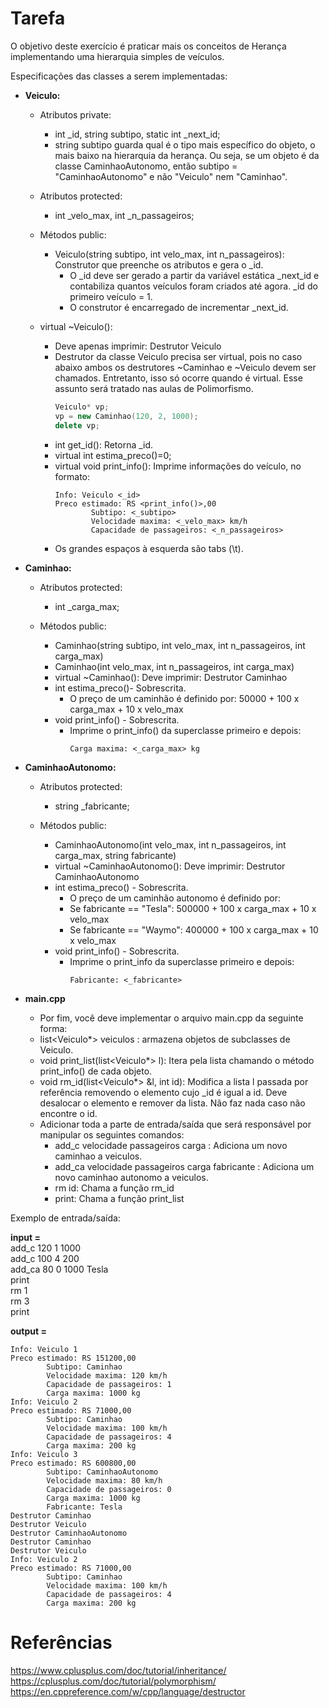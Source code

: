 # Tarefa 
O objetivo deste exercício é praticar mais os conceitos de Herança implementando uma hierarquia simples de veículos.

Especificações das classes a serem implementadas:

- **Veiculo:**  
    - Atributos private:  
        - int _id, string subtipo, static int _next_id;    
        - string subtipo guarda qual é o tipo mais específico do objeto, o mais baixo na hierarquia da herança. Ou seja, se um objeto é da classe CaminhaoAutonomo, então subtipo = "CaminhaoAutonomo" e não "Veiculo" nem "Caminhao".  

    - Atributos protected:  
        - int _velo_max, int _n_passageiros;  

    - Métodos public:
        - Veiculo(string subtipo, int velo_max, int n_passageiros): Construtor que preenche os atributos e gera o _id. 
            - O _id deve ser gerado a partir da variável estática _next_id e contabiliza quantos veículos foram criados até agora. _id do primeiro veículo = 1.
            - O construtor é encarregado de incrementar _next_id.  
    
    - virtual ~Veiculo():  
        - Deve apenas imprimir: Destrutor Veiculo  
        - Destrutor da classe Veiculo precisa ser virtual, pois no caso abaixo ambos os destrutores ~Caminhao e ~Veiculo devem ser chamados. Entretanto, isso só ocorre quando é virtual. Esse assunto será tratado nas aulas de Polimorfismo.  
            ```c++
            Veiculo* vp;  
            vp = new Caminhao(120, 2, 1000);  
            delete vp;
            ```
        - int get_id(): Retorna _id.  
        - virtual int estima_preco()=0;  
        - virtual void print_info(): Imprime informações do veículo, no formato: 
            ```
            Info: Veiculo <_id>  
            Preco estimado: RS <print_info()>,00  
                    Subtipo: <_subtipo>  
                    Velocidade maxima: <_velo_max> km/h  
                    Capacidade de passageiros: <_n_passageiros>
            ```
        - Os grandes espaços à esquerda são tabs (\t).  

- **Caminhao:**  
    - Atributos protected:  
        - int _carga_max;  

    - Métodos public:  
        - Caminhao(string subtipo, int velo_max, int n_passageiros, int carga_max)  
        - Caminhao(int velo_max, int n_passageiros, int carga_max)  
        - virtual ~Caminhao(): Deve imprimir: Destrutor Caminhao  
        - int estima_preco()- Sobrescrita.  
            - O preço de um caminhão é definido por: 50000 + 100 x carga_max + 10 x velo_max              
        - void print_info() - Sobrescrita.  
            - Imprime o print_info() da superclasse primeiro e depois:  
                ```
                Carga maxima: <_carga_max> kg
                ```

- **CaminhaoAutonomo:**  
    - Atributos protected:
        - string _fabricante;

    - Métodos public:  
        - CaminhaoAutonomo(int velo_max, int n_passageiros, int carga_max, string fabricante)  
        - virtual ~CaminhaoAutonomo(): Deve imprimir: Destrutor CaminhaoAutonomo  
        - int estima_preco() - Sobrescrita.  
            - O preço de um caminhão autonomo é definido por:  
            - Se fabricante == "Tesla": 500000 + 100 x carga_max + 10 x velo_max  
            - Se fabricante == "Waymo": 400000 + 100 x carga_max + 10 x velo_max  
        - void print_info() - Sobrescrita.  
            - Imprime o print_info da superclasse primeiro e depois:  
                ```
                Fabricante: <_fabricante>
                ```

- **main.cpp**  
    - Por fim, você deve implementar o arquivo main.cpp da seguinte forma:  
    - list<Veiculo*> veiculos : armazena objetos de subclasses de Veiculo.  
    - void print_list(list<Veiculo*> l): Itera pela lista chamando o método print_info() de cada objeto.  
    - void rm_id(list<Veiculo*> &l, int id): Modifica a lista l passada por referência removendo o elemento cujo _id é igual a id. Deve desalocar o elemento e remover da lista. Não faz nada caso não encontre o id.
    - Adicionar toda a parte de entrada/saída que será responsável por manipular os seguintes comandos:
        - add_c velocidade passageiros carga : Adiciona um novo caminhao a veiculos.
        - add_ca velocidade passageiros carga fabricante : Adiciona um novo caminhao autonomo a veiculos.
        - rm id: Chama a função rm_id
        - print: Chama a função print_list

Exemplo de entrada/saída:

**input =**  
add_c 120 1 1000  
add_c 100 4 200  
add_ca 80 0 1000 Tesla  
print  
rm 1  
rm 3  
print  

**output =**  
```
Info: Veiculo 1  
Preco estimado: RS 151200,00  
        Subtipo: Caminhao  
        Velocidade maxima: 120 km/h  
        Capacidade de passageiros: 1  
        Carga maxima: 1000 kg  
Info: Veiculo 2  
Preco estimado: RS 71000,00  
        Subtipo: Caminhao  
        Velocidade maxima: 100 km/h  
        Capacidade de passageiros: 4  
        Carga maxima: 200 kg  
Info: Veiculo 3  
Preco estimado: RS 600800,00 
        Subtipo: CaminhaoAutonomo  
        Velocidade maxima: 80 km/h  
        Capacidade de passageiros: 0  
        Carga maxima: 1000 kg 
        Fabricante: Tesla  
Destrutor Caminhao  
Destrutor Veiculo  
Destrutor CaminhaoAutonomo  
Destrutor Caminhao  
Destrutor Veiculo  
Info: Veiculo 2  
Preco estimado: RS 71000,00
        Subtipo: Caminhao  
        Velocidade maxima: 100 km/h  
        Capacidade de passageiros: 4  
        Carga maxima: 200 kg  
```


# Referências
https://www.cplusplus.com/doc/tutorial/inheritance/  
https://cplusplus.com/doc/tutorial/polymorphism/  
https://en.cppreference.com/w/cpp/language/destructor  
